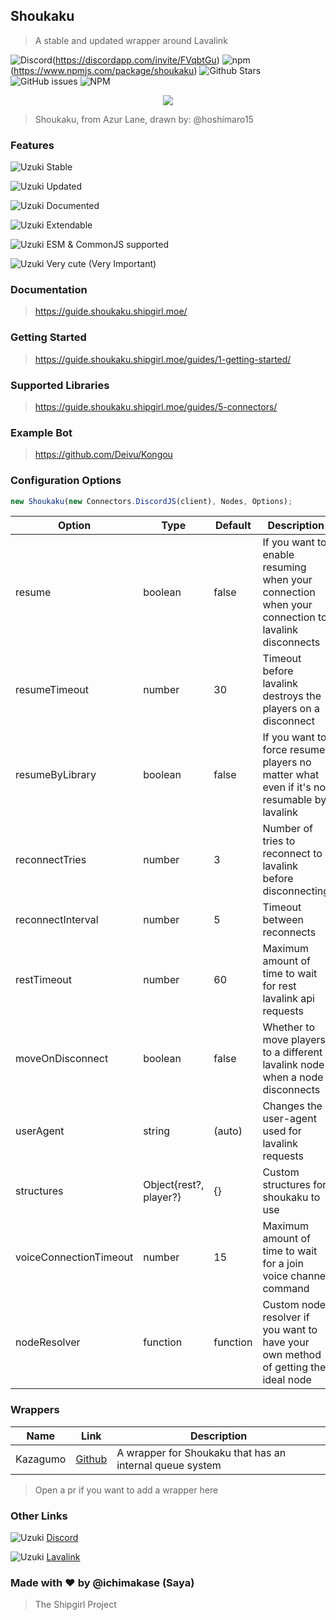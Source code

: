 ## Shoukaku

> A stable and updated wrapper around Lavalink

![Discord](https://img.shields.io/discord/423116740810244097?style=flat-square)(https://discordapp.com/invite/FVqbtGu)
![npm](https://img.shields.io/npm/v/shoukaku?style=flat-square)(https://www.npmjs.com/package/shoukaku)
![Github Stars](https://img.shields.io/github/stars/Deivu/Shoukaku?style=flat-square)
![GitHub issues](https://img.shields.io/github/issues-raw/Deivu/Shoukaku?style=flat-square)
![NPM](https://img.shields.io/npm/l/shoukaku?style=flat-square)

<p align="center">
    <img src="https://safe.saya.moe/DUNKJZUS7Nud.jpg"> 
</p>

> Shoukaku, from Azur Lane, drawn by: @hoshimaro15

### Features

![Uzuki](https://safe.saya.moe/1Yxp4gFKqwY7.webp "Uzuki") Stable

![Uzuki](https://safe.saya.moe/1Yxp4gFKqwY7.webp "Uzuki") Updated

![Uzuki](https://safe.saya.moe/1Yxp4gFKqwY7.webp "Uzuki") Documented

![Uzuki](https://safe.saya.moe/1Yxp4gFKqwY7.webp "Uzuki") Extendable

![Uzuki](https://safe.saya.moe/1Yxp4gFKqwY7.webp "Uzuki") ESM & CommonJS supported

![Uzuki](https://safe.saya.moe/1Yxp4gFKqwY7.webp "Uzuki") Very cute (Very Important)

### Documentation

> https://guide.shoukaku.shipgirl.moe/

### Getting Started

> https://guide.shoukaku.shipgirl.moe/guides/1-getting-started/

### Supported Libraries

> https://guide.shoukaku.shipgirl.moe/guides/5-connectors/

### Example Bot

> https://github.com/Deivu/Kongou

### Configuration Options

```js
new Shoukaku(new Connectors.DiscordJS(client), Nodes, Options);
```

| Option                 | Type                   | Default  | Description                                                                                      | Notes                    |
| ---------------------- | ---------------------- | -------- | ------------------------------------------------------------------------------------------------ | ------------------------ |
| resume                 | boolean                | false    | If you want to enable resuming when your connection when your connection to lavalink disconnects |                          |
| resumeTimeout          | number                 | 30       | Timeout before lavalink destroys the players on a disconnect                                     | In seconds               |
| resumeByLibrary        | boolean                | false    | If you want to force resume players no matter what even if it's not resumable by lavalink        |                          |
| reconnectTries         | number                 | 3        | Number of tries to reconnect to lavalink before disconnecting                                    |                          |
| reconnectInterval      | number                 | 5        | Timeout between reconnects                                                                       | In seconds               |
| restTimeout            | number                 | 60       | Maximum amount of time to wait for rest lavalink api requests                                    | In seconds               |
| moveOnDisconnect       | boolean                | false    | Whether to move players to a different lavalink node when a node disconnects                     |                          |
| userAgent              | string                 | (auto)   | Changes the user-agent used for lavalink requests                                                | Not recommeded to change |
| structures             | Object{rest?, player?} | {}       | Custom structures for shoukaku to use                                                            |                          |
| voiceConnectionTimeout | number                 | 15       | Maximum amount of time to wait for a join voice channel command                                  | In seconds               |
| nodeResolver           | function               | function | Custom node resolver if you want to have your own method of getting the ideal node               |                          |

### Wrappers

| Name     | Link                                          | Description                                              |
| -------- | --------------------------------------------- | -------------------------------------------------------- |
| Kazagumo | [Github](https://github.com/Takiyo0/Kazagumo) | A wrapper for Shoukaku that has an internal queue system |

> Open a pr if you want to add a wrapper here

### Other Links

![Uzuki](https://safe.saya.moe/1Yxp4gFKqwY7.webp "Uzuki") [Discord](https://discord.gg/FVqbtGu)

![Uzuki](https://safe.saya.moe/1Yxp4gFKqwY7.webp "Uzuki") [Lavalink]()

### Made with ❤ by @ichimakase (Saya)

> The Shipgirl Project